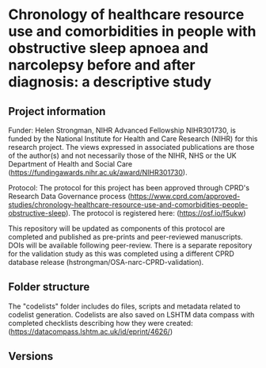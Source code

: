 # Chronology of healthcare resource use and comorbidities in people with obstructive sleep apnoea and narcolepsy before and after diagnosis: a descriptive study

## Project information

Funder: Helen Strongman, NIHR Advanced Fellowship NIHR301730, is funded by the National Institute for Health and Care Research (NIHR) for this research project. The views expressed in associated publications are those of the author(s) and not necessarily those of the NIHR, NHS or the UK Department of Health and Social Care (https://fundingawards.nihr.ac.uk/award/NIHR301730). 

Protocol: The protocol for this project has been approved through CPRD's Research Data Governance process (https://www.cprd.com/approved-studies/chronology-healthcare-resource-use-and-comorbidities-people-obstructive-sleep). The protocol is registered here: (https://osf.io/f5ukw)

This repository will be updated as components of this protocol are completed and published as pre-prints and peer-reviewed manuscripts. DOIs will be available following peer-review.
There is a separate repository for the validation study as this was completed using a different CPRD database release (hstrongman/OSA-narc-CPRD-validation).

## Folder structure

The "codelists" folder includes do files, scripts and metadata related to codelist generation.
Codelists are also saved on LSHTM data compass with completed checklists describing how they were created: (https://datacompass.lshtm.ac.uk/id/eprint/4626/) 

## Versions
